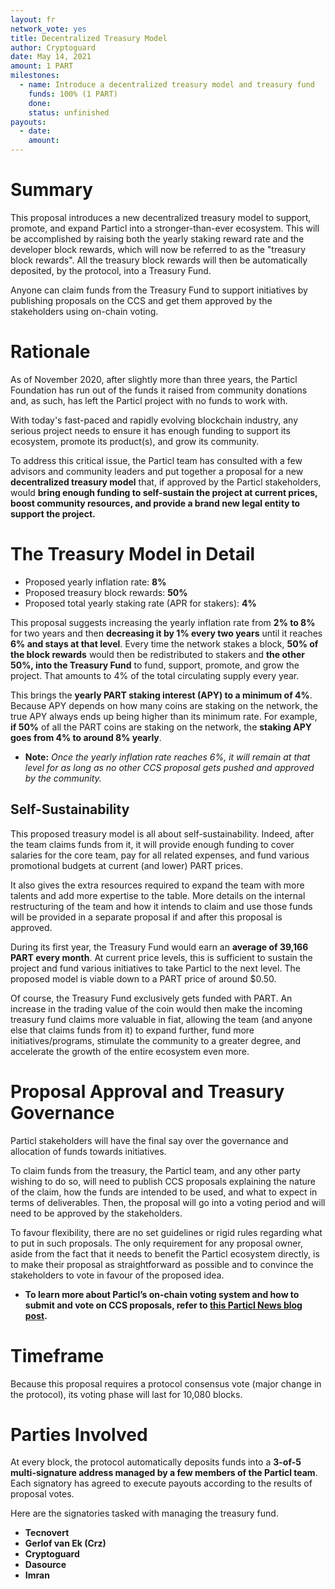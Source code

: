 ```yaml
---
layout: fr
network_vote: yes
title: Decentralized Treasury Model
author: Cryptoguard
date: May 14, 2021
amount: 1 PART
milestones:
  - name: Introduce a decentralized treasury model and treasury fund
    funds: 100% (1 PART)
    done:
    status: unfinished
payouts:
  - date:
    amount:
---
```


# Summary

This proposal introduces a new decentralized treasury model to support, promote, and expand Particl into a stronger-than-ever ecosystem. This will be accomplished by raising both the yearly staking reward rate and the developer block rewards, which will now be referred to as the "treasury block rewards". All the treasury block rewards will then be automatically deposited, by the protocol, into a Treasury Fund.


Anyone can claim funds from the Treasury Fund to support initiatives by publishing proposals on the CCS and get them approved by the stakeholders using on-chain voting.

# Rationale

As of November 2020, after slightly more than three years, the Particl Foundation has run out of the funds it raised from community donations and, as such, has left the Particl project with no funds to work with.


With today's fast-paced and rapidly evolving blockchain industry, any serious project needs to ensure it has enough funding to support its ecosystem, promote its product(s), and grow its community.


To address this critical issue, the Particl team has consulted with a few advisors and community leaders and put together a proposal for a new **decentralized treasury model** that, if approved by the Particl stakeholders, would **bring enough funding to self-sustain the project at current prices, boost community resources, and provide a brand new legal entity to support the project.**


# The Treasury Model in Detail

* Proposed yearly inflation rate: **8%**
* Proposed treasury block rewards: **50%**
* Proposed total yearly staking rate (APR for stakers): **4%**

This proposal suggests increasing the yearly inflation rate from **2% to 8%** for two years and then **decreasing it by 1% every two years** until it reaches **6% and stays at that level**. Every time the network stakes a block, **50% of the block rewards** would then be redistributed to stakers and **the other 50%, into the Treasury Fund** to fund, support, promote, and grow the project. That amounts to 4% of the total circulating supply every year.

This brings the **yearly PART staking interest (APY) to a minimum of 4%**. Because APY depends on how many coins are staking on the network, the true APY always ends up being higher than its minimum rate. For example, **if 50%** of all the PART coins are staking on the network, the **staking APY goes from 4% to around 8% yearly**.

* **Note:** _Once the yearly inflation rate reaches 6%, it will remain at that level for as long as no other CCS proposal gets pushed and approved by the community._

## Self-Sustainability

This proposed treasury model is all about self-sustainability. Indeed, after the team claims funds from it, it will provide enough funding to cover salaries for the core team, pay for all related expenses, and fund various promotional budgets at current (and lower) PART prices. 

It also gives the extra resources required to expand the team with more talents and add more expertise to the table. More details on the internal restructuring of the team and how it intends to claim and use those funds will be provided in a separate proposal if and after this proposal is approved.

During its first year, the Treasury Fund would earn an **average of 39,166 PART every month**. At current price levels, this is sufficient to sustain the project and fund various initiatives to take Particl to the next level. The proposed model is viable down to a PART price of around $0.50.

Of course, the Treasury Fund exclusively gets funded with PART. An increase in the trading value of the coin would then make the incoming treasury fund claims more valuable in fiat, allowing the team (and anyone else that claims funds from it) to expand further, fund more initiatives/programs, stimulate the community to a greater degree, and accelerate the growth of the entire ecosystem even more.

# Proposal Approval and Treasury Governance

Particl stakeholders will have the final say over the governance and allocation of funds towards initiatives. 

To claim funds from the treasury, the Particl team, and any other party wishing to do so, will need to publish CCS proposals explaining the nature of the claim, how the funds are intended to be used, and what to expect in terms of deliverables. Then, the proposal will go into a voting period and will need to be approved by the stakeholders.

To favour flexibility, there are no set guidelines or rigid rules regarding what to put in such proposals. The only requirement for any proposal owner, aside from the fact that it needs to benefit the Particl ecosystem directly, is to make their proposal as straightforward as possible and to convince the stakeholders to vote in favour of the proposed idea.

* **To learn more about Particl’s on-chain voting system and how to submit and vote on CCS proposals, refer to [this Particl News blog post](https://particl.news/on-chain-voting-and-ccs-proposals/).**

# Timeframe

Because this proposal requires a protocol consensus vote (major change in the protocol), its voting phase will last for 10,080 blocks.


# Parties Involved


At every block, the protocol automatically deposits funds into a **3-of-5 multi-signature address managed by a few members of the Particl team**. Each signatory has agreed to execute payouts according to the results of proposal votes. 


Here are the signatories tasked with managing the treasury fund.


* **Tecnovert**
* **Gerlof van Ek (Crz)**
* **Cryptoguard**
* **Dasource**
* **Imran**
